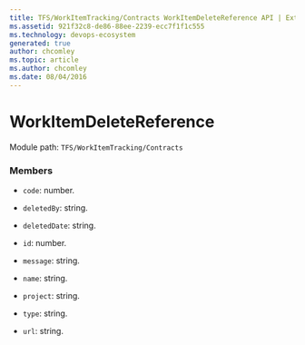 ```yaml
---
title: TFS/WorkItemTracking/Contracts WorkItemDeleteReference API | Extensions for Azure DevOps Services
ms.assetid: 921f32c8-de86-88ee-2239-ecc7f1f1c555
ms.technology: devops-ecosystem
generated: true
author: chcomley
ms.topic: article
ms.author: chcomley
ms.date: 08/04/2016
---
```


# WorkItemDeleteReference

Module path: `TFS/WorkItemTracking/Contracts`

### Members

- `code`: number.

- `deletedBy`: string.

- `deletedDate`: string.

- `id`: number.

- `message`: string.

- `name`: string.

- `project`: string.

- `type`: string.

- `url`: string.
